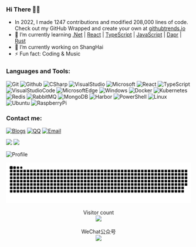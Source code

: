 ### Hi There 👋😋

- In 2022, I made 1247 contributions and modified 208,000 lines of code. Check out my GitHub Wrapped and create your own at [githubtrends.io](https://www.githubtrends.io)
- 🍃 I’m currently learning [.Net](https://dotnet.microsoft.com/zh-cn/) | [React](https://react.docschina.org/) | [TypeScript](https://www.typescriptlang.org) | [JavaScript](https://developer.mozilla.org/zh-CN/docs/learn/JavaScript) | [Dapr](https://docs.dapr.io/zh-hans/getting-started/) | [Rust](https://course.rs/about-book.html)
- 🔭 I’m currently working on ShangHai
- ⚡ Fun fact: Coding & Music

### Languages and Tools:

![Git](https://img.shields.io/badge/Git-F05032?style=flat-square&logo=Git&logoColor=white)
![Github](https://img.shields.io/badge/GitHub-161b22?style=flat-square&logo=GitHub&logoColor=white)
![CSharp](https://img.shields.io/badge/CSharp-2e2960?style=flat-square&logo=CSharp&logoColor=white)
![VisualStudio](https://img.shields.io/badge/VisualStudio-a578dc?style=flat-square&logo=VisualStudio&logoColor=white)
![Microsoft](https://img.shields.io/badge/Microsoft-999999?style=flat-square&logo=Microsoft&logoColor=white)
![React](https://img.shields.io/badge/React-51adc2?style=flat-square&logo=React&logoColor=white)
![TypeScript](https://img.shields.io/badge/TypeScript-3178c6?style=flat-square&logo=TypeScript&logoColor=white)
![VisualStudioCode](https://img.shields.io/badge/VisualStudioCode-24bfa5?style=flat-square&logo=VisualStudioCode&logoColor=white)
![MicrosoftEdge](https://img.shields.io/badge/MicrosoftEdge-0078D7?style=flat-square&logo=MicrosoftEdge&logoColor=white)
![Windows](https://img.shields.io/badge/Windows-3776AB?style=flat-square&logo=Windows&logoColor=white)
![Docker](https://img.shields.io/badge/Docker-003f8c?style=flat-square&logo=Docker&logoColor=white)
![Kubernetes](https://img.shields.io/badge/Kubernetes-326de6?style=flat-square&logo=Kubernetes&logoColor=white)
![Redis](https://img.shields.io/badge/Redis-ce332a?style=flat-square&logo=Redis&logoColor=white)
![RabbitMQ](https://img.shields.io/badge/RabbitMQ-ff6600?style=flat-square&logo=RabbitMQ&logoColor=white)
![MongoDB](https://img.shields.io/badge/MongoDB-023430?style=flat-square&logo=MongoDB&logoColor=white)
![Harbor](https://img.shields.io/badge/Harbor-00364d?style=flat-square&logo=Harbor&logoColor=white)
![PowerShell](https://img.shields.io/badge/PowerShell-cc375d?style=flat-square&logo=Powershell&logoColor=white)
![Linux](https://img.shields.io/badge/Linux-343846?style=flat-square&logo=Linux&logoColor=white)
![Ubuntu](https://img.shields.io/badge/Ubuntu-e95420?style=flat-square&logo=Ubuntu&logoColor=white)
![RaspberryPi](https://img.shields.io/badge/RaspberryPi-cd2355?style=flat-square&logo=RaspberryPi&logoColor=white)

### Contact me:

[![Blogs](https://img.shields.io/badge/cnblogs-3693F3?style=flat-square&logo=iCloud&logoColor=white)](https://www.cnblogs.com/dygood/)
[![QQ](https://img.shields.io/badge/QQ-9599ed?style=flat-square&logo=TencentQQ&logoColor=white)](https://qm.qq.com/cgi-bin/qm/qr?k=7nxtieNadHOuoeH9rqcWD4uTSGQ70J8W&noverify=0&personal_qrcode_source=3)
[![Email](https://img.shields.io/badge/Mail-d02109?style=flat-square&logo=gmail&logoColor=white)](mailto:joes_du@foxmail.com)

![](https://github-readme-stats.vercel.app/api?username=joesdu&hide_title=false&hide_border=true&show_icons=true&include_all_commits=true&line_height=21&bg_color=0,EC6C6C,FFD479,FFFC79,73FA79&theme=graywhite&locale=cn&count_private=true)
![](https://github-readme-stats.vercel.app/api/top-langs/?username=joesdu&hide_title=false&hide_border=true&layout=compact&bg_color=0,73FA79,73FDFF,D783FF&theme=graywhite&locale=cn&count_private=true)

<!--[![GitHub Trends SVG](https://api.githubtrends.io/user/svg/joesdu/langs?time_range=one_year&include_private=True&compact=True&theme=dark)](https://githubtrends.io)-->

![Profile](https://github-profile-trophy.vercel.app/?username=joesdu&theme=monokai&column=6&no-frame=true&no-bg=true)

![](https://raw.githubusercontent.com/joesdu/joesdu/main/assets/github-contribution-grid-snake.svg)

<p align="center"> 
  Visitor count<br>
  <img src="https://profile-counter.glitch.me/joesdu/count.svg" />
</p>

<p align="center"> 
  WeChat公众号<br>
  <img src="https://raw.githubusercontent.com/joesdu/joesdu/main/assets/wechat-official-account.png" />
</p>

<!--
![github-wrapped](https://user-images.githubusercontent.com/13188169/208610932-a5640923-86b7-44ce-af8c-2892dd364f3f.png)

[![GitHub Trends SVG](https://api.githubtrends.io/user/svg/joesdu/langs?time_range=one_year&include_private=True&compact=True&theme=dark)](https://githubtrends.io)-->

<!--
**joesdu/joesdu** is a ✨ _special_ ✨ repository because its `README.md` (this file) appears on your GitHub profile.

Here are some ideas to get you started:

- 👯 I’m looking to collaborate on ...
- 🤔 I’m looking for help with ...
- 💬 Ask me about ...
- 📫 How to reach me: ...
- 😄 Pronouns: ...
-->
